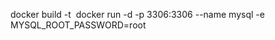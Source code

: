 docker build -t <image name>
docker run -d -p 3306:3306 --name mysql -e MYSQL_ROOT_PASSWORD=root <image name>